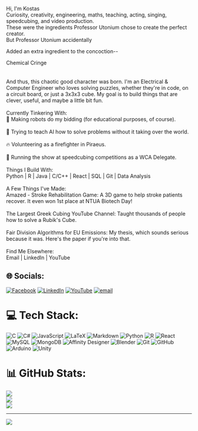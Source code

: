 Hi, I'm Kostas 
<br>Curiosity, creativity, engineering, maths, teaching, acting, singing, speedcubing, and video production.
<br>These were the ingredients Professor Utonium chose to create the perfect creator.<br>
But Professor Utonium accidentally

Added an extra ingredient to the concoction--

Chemical Cringe
<br>
<br><br>And thus, this chaotic good character was born. I'm an Electrical & Computer Engineer who loves solving puzzles, whether they're in code, on a circuit board, or just a 3x3x3 cube. My goal is to build things that are clever, useful, and maybe a little bit fun.<br><br>Currently Tinkering With:<br>🤖 Making robots do my bidding (for educational purposes, of course).<br><br>🧠 Trying to teach AI how to solve problems without it taking over the world.<br><br>🔥 Volunteering as a firefighter in Piraeus.<br><br>🧩 Running the show at speedcubing competitions as a WCA Delegate.<br><br>Things I Build With:<br>Python | R | Java | C/C++ | React | SQL | Git | Data Analysis<br><br>A Few Things I've Made:<br>Amazed - Stroke Rehabilitation Game: A 3D game to help stroke patients recover. It even won 1st place at NTUA Biotech Day!<br><br>The Largest Greek Cubing YouTube Channel: Taught thousands of people how to solve a Rubik's Cube.<br><br>Fair Division Algorithms for EU Emissions: My thesis, which sounds serious because it was. Here's the paper if you're into that.<br><br>Find Me Elsewhere:<br>Email | LinkedIn | YouTube


## 🌐 Socials:
[![Facebook](https://img.shields.io/badge/Facebook-%231877F2.svg?logo=Facebook&logoColor=white)](https://facebook.com/kostas.paptypetomaniac) [![LinkedIn](https://img.shields.io/badge/LinkedIn-%230077B5.svg?logo=linkedin&logoColor=white)](https://linkedin.com/in/kostas-papadopoulos-kpc) [![YouTube](https://img.shields.io/badge/YouTube-%23FF0000.svg?logo=YouTube&logoColor=white)](https://youtube.com/@KostasPapadopouloskwpap) [![email](https://img.shields.io/badge/Email-D14836?logo=gmail&logoColor=white)](mailto:kostasalexpapadopoulos@gmail.com) 

# 💻 Tech Stack:
![C](https://img.shields.io/badge/c-%2300599C.svg?style=for-the-badge&logo=c&logoColor=white) ![C#](https://img.shields.io/badge/c%23-%23239120.svg?style=for-the-badge&logo=csharp&logoColor=white) ![JavaScript](https://img.shields.io/badge/javascript-%23323330.svg?style=for-the-badge&logo=javascript&logoColor=%23F7DF1E) ![LaTeX](https://img.shields.io/badge/latex-%23008080.svg?style=for-the-badge&logo=latex&logoColor=white) ![Markdown](https://img.shields.io/badge/markdown-%23000000.svg?style=for-the-badge&logo=markdown&logoColor=white) ![Python](https://img.shields.io/badge/python-3670A0?style=for-the-badge&logo=python&logoColor=ffdd54) ![R](https://img.shields.io/badge/r-%23276DC3.svg?style=for-the-badge&logo=r&logoColor=white) ![React](https://img.shields.io/badge/react-%2320232a.svg?style=for-the-badge&logo=react&logoColor=%2361DAFB) ![MySQL](https://img.shields.io/badge/mysql-4479A1.svg?style=for-the-badge&logo=mysql&logoColor=white) ![MongoDB](https://img.shields.io/badge/MongoDB-%234ea94b.svg?style=for-the-badge&logo=mongodb&logoColor=white) ![Affinity Designer](https://img.shields.io/badge/affinity%20desginer-%231B72BE.svg?style=for-the-badge&logo=affinity-designer&logoColor=white) ![Blender](https://img.shields.io/badge/blender-%23F5792A.svg?style=for-the-badge&logo=blender&logoColor=white) ![Git](https://img.shields.io/badge/git-%23F05033.svg?style=for-the-badge&logo=git&logoColor=white) ![GitHub](https://img.shields.io/badge/github-%23121011.svg?style=for-the-badge&logo=github&logoColor=white) ![Arduino](https://img.shields.io/badge/-Arduino-00979D?style=for-the-badge&logo=Arduino&logoColor=white) ![Unity](https://img.shields.io/badge/unity-%23000000.svg?style=for-the-badge&logo=unity&logoColor=white)
# 📊 GitHub Stats:
![](https://github-readme-stats.vercel.app/api?username=kwpap&theme=dark&hide_border=false&include_all_commits=false&count_private=false)<br/>
![](https://nirzak-streak-stats.vercel.app/?user=kwpap&theme=dark&hide_border=false)<br/>
![](https://github-readme-stats.vercel.app/api/top-langs/?username=kwpap&theme=dark&hide_border=false&include_all_commits=false&count_private=false&layout=compact)

---
[![](https://visitcount.itsvg.in/api?id=kwpap&icon=0&color=8)](https://visitcount.itsvg.in)

<!-- Proudly created with GPRM ( https://gprm.itsvg.in ) -->

